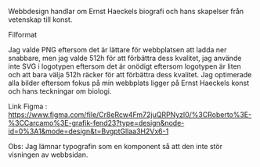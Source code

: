 Webbdesign handlar om Ernst Haeckels biografi och hans skapelser från vetenskap till konst.

Filformat

Jag valde PNG eftersom det är lättare för webbplatsen att ladda ner snabbare, men jag valde 512h för att förbättra dess kvalitet, jag använde inte SVG i logotypen eftersom det är onödigt eftersom logotypen är liten och att bara välja 512h räcker för att förbättra dess kvalitet. Jag optimerade alla bilder eftersom fokus på min webbplats ligger på Ernst Haeckels konst och hans teckningar om biologi.

Link Figma : https://www.figma.com/file/Cr8eRcw4Fm72juQRPNyzl0/%3CRoberto%3E-%3CCarcamo%3E-grafik-fend23?type=design&node-id=0%3A1&mode=design&t=BvgptGllaa3H2Vx6-1

Obs: Jag lämnar typografin som en komponent så att den inte stör visningen av webbsidan.
